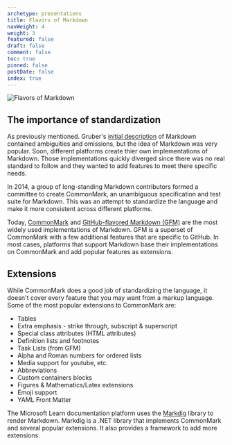 ```yaml
---
archetype: presentations
title: Flavors of Markdown
navWeight: 4
weight: 3
featured: false
draft: false
comment: false
toc: true
pinned: false
postDate: false
index: true
---
```


![Flavors of Markdown][01]

## The importance of standardization

As previously mentioned. Gruber's [initial description][03] of Markdown contained ambiguities and
omissions, but the idea of Markdown was very popular. Soon, different platforms create thier own
implementations of Markdown. Those implementations quickly diverged since there was no real standard
to follow and they wanted to add features to meet there specific needs.

In 2014, a group of long-standing Markdown contributors formed a committee to create CommonMark,
an unambiguous specification and test suite for Markdown. This was an attempt to standardize the
language and make it more consistent across different platforms.

Today, [CommonMark][02] and [GitHub-flavored Markdown (GFM)][04] are the most widely used
implementations of Markdown. GFM is a superset of CommonMark with a few additional features that are
specific to GitHub. In most cases, platforms that support Markdown base their implementations on
CommonMark and add popular features as extensions.

## Extensions

While CommonMark does a good job of standardizing the language, it doesn't cover every feature that
you may want from a markup language. Some of the most popular extensions to CommonMark are:

- Tables
- Extra emphasis - strike through, subscript & superscript
- Special class attributes (HTML attributes)
- Definition lists and footnotes
- Task Lists (from GFM)
- Alpha and Roman numbers for ordered lists
- Media support for youtube, etc.
- Abbreviations
- Custom containers blocks
- Figures & Mathematics/Latex extensions
- Emoji support
- YAML Front Matter

The Microsoft Learn documentation platform uses the [Markdig][05] library to render Markdown.
Markdig is a .NET library that implements CommonMark and several popular extensions. It also
provides a framework to add more extensions.

<!-- link references -->
[01]: images/markdown/slide3.png
[02]: https://commonmark.org
[03]: https://daringfireball.net/projects/markdown/syntax
[04]: https://docs.github.com/get-started/writing-on-github/getting-started-with-writing-and-formatting-on-github/basic-writing-and-formatting-syntax
[05]: https://github.com/xoofx/markdig
